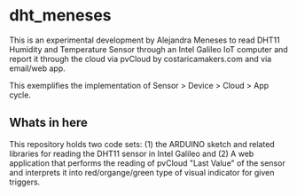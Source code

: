 # dht_meneses

This is an experimental development by Alejandra Meneses to read DHT11 Humidity and Temperature Sensor through an Intel Galileo IoT computer and report it through the cloud via pvCloud by costaricamakers.com and via email/web app.

This exemplifies the implementation of Sensor > Device > Cloud > App cycle.

## Whats in here

This repository holds two code sets: (1) the ARDUINO sketch and related libraries for reading the DHT11 sensor in Intel Galileo and (2) A web application that performs the reading of pvCloud "Last Value" of the sensor and interprets it into red/organge/green type of visual indicator for given triggers.



